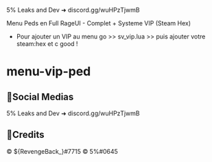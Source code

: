 5% Leaks and Dev ➜ discord.gg/wuHPzTjwmB

Menu Peds en Full RageUI - Complet + Systeme VIP (Steam Hex)

- Pour ajouter un VIP au menu go >> sv_vip.lua >> puis ajouter votre steam:hex et c good !

# menu-vip-ped

🔗Social Medias
---------------------------------------------
5% Leaks and Dev ➜ discord.gg/wuHPzTjwmB

📌Credits
----------------------------------------------
©️ ${RevengeBack_}#7715
©️ 5%#0645

